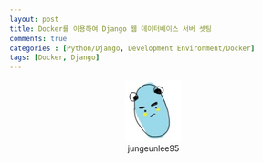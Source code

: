 ```yaml
---
layout: post
title: Docker를 이용하여 Django 웹 데이터베이스 서버 셋팅
comments: true
categories : [Python/Django, Development Environment/Docker]
tags: [Docker, Django]
---
```




<center>
<figure>
<img src="/assets/user-img/jungeun.png" alt="views">
<figcaption>jungeunlee95</figcaption>
</figure>
</center>


